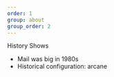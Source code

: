 ```yaml
---
order: 1
group: about
group_order: 2
---
```


History Shows

* Mail was big in 1980s
* Historical configuration: arcane
